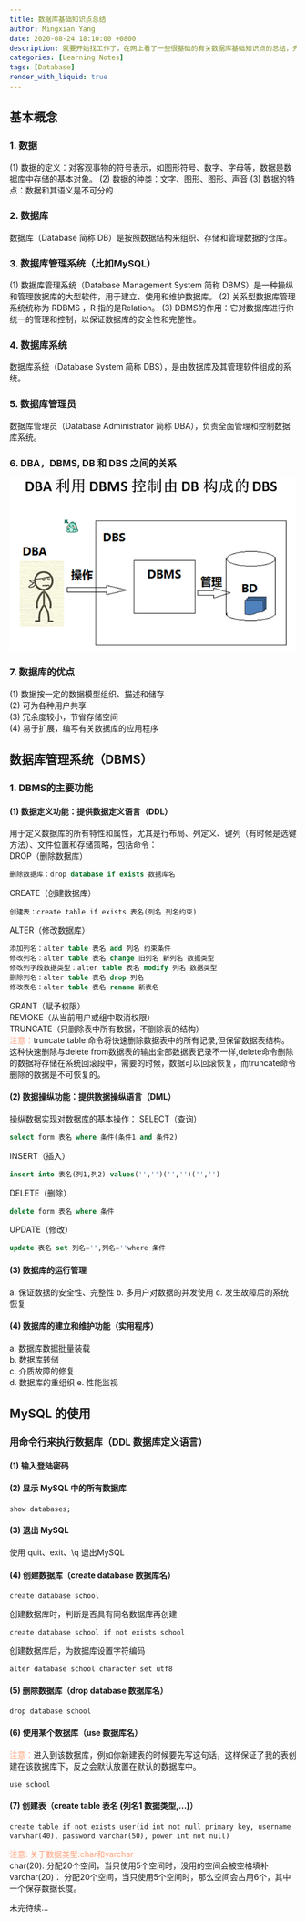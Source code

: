 ```yaml
---
title: 数据库基础知识点总结
author: Mingxian Yang
date: 2020-08-24 18:10:00 +0800
description: 就要开始找工作了，在网上看了一些很基础的有关数据库基础知识点的总结，先汇总到这里，有时间继续更新。
categories: [Learning Notes]
tags: [Database]
render_with_liquid: true
---
```


## 基本概念

### 1. 数据
(1) 数据的定义：对客观事物的符号表示，如图形符号、数字、字母等，数据是数据库中存储的基本对象。
(2) 数据的种类：文字、图形、图形、声音
(3) 数据的特点：数据和其语义是不可分的

### 2. 数据库
数据库（Database 简称 DB）是按照数据结构来组织、存储和管理数据的仓库。

### 3. 数据库管理系统（比如MySQL）
(1) 数据库管理系统（Database Management System 简称 DBMS）是一种操纵和管理数据库的大型软件，用于建立、使用和维护数据库。
(2) 关系型数据库管理系统统称为 RDBMS ，R 指的是Relation。
(3) DBMS的作用：它对数据库进行你统一的管理和控制，以保证数据库的安全性和完整性。

### 4. 数据库系统
数据库系统（Database System 简称 DBS），是由数据库及其管理软件组成的系统。

### 5. 数据库管理员
数据库管理员（Database Administrator 简称 DBA），负责全面管理和控制数据库系统。

### 6. DBA，DBMS, DB 和 DBS 之间的关系
![01](/assets/imgs/2020/01.png)

### 7. 数据库的优点
(1) 数据按一定的数据模型组织、描述和储存  
(2) 可为各种用户共享  
(3) 冗余度较小，节省存储空间   
(4) 易于扩展，编写有关数据库的应用程序  

## 数据库管理系统（DBMS）

### 1. DBMS的主要功能

#### (1) 数据定义功能：提供数据定义语言（DDL）  

用于定义数据库的所有特性和属性，尤其是行布局、列定义、键列（有时候是选键方法）、文件位置和存储策略，包括命令：  
DROP（删除数据库） 
```sql 
删除数据库：drop database if exists 数据库名
```
CREATE（创建数据库） 
```
创建表：create table if exists 表名(列名 列名约束)
```
ALTER（修改数据库）
```sql
添加列名：alter table 表名 add 列名 约束条件  
修改列名：alter table 表名 change 旧列名 新列名 数据类型  
修改列字段数据类型：alter table 表名 modify 列名 数据类型  
删除列名：alter table 表名 drop 列名  
修改表名：alter table 表名 rename 新表名
```
GRANT（赋予权限）  
REVIOKE（从当前用户或组中取消权限）  
TRUNCATE（只删除表中所有数据，不删除表的结构）  
<font color="LightSalmon"> 注意：</font>truncate table 命令将快速删除数据表中的所有记录,但保留数据表结构。这种快速删除与delete from数据表的输出全部数据表记录不一样,delete命令删除的数据将存储在系统回滚段中，需要的时候，数据可以回滚恢复，而truncate命令删除的数据是不可恢复的。

#### (2) 数据操纵功能：提供数据操纵语言（DML）

操纵数据实现对数据库的基本操作：
SELECT（查询）
```sql  
select form 表名 where 条件(条件1 and 条件2)
```
INSERT（插入）  
```sql  
insert into 表名(列1,列2) values('','')('','')('','')
```
DELETE（删除）
```sql  
delete form 表名 where 条件
```  
UPDATE（修改）
```sql  
update 表名 set 列名='',列名=''where 条件
```  

#### (3) 数据库的运行管理  
a. 保证数据的安全性、完整性
b.  多用户对数据的并发使用
c. 发生故障后的系统恢复

#### (4) 数据库的建立和维护功能（实用程序）
a. 数据库数据批量装载  
b. 数据库转储  
c. 介质故障的修复  
d. 数据库的重组织
e. 性能监视

## MySQL 的使用

### 用命令行来执行数据库（DDL 数据库定义语言）
#### (1) 输入登陆密码

#### (2) 显示 MySQL 中的所有数据库
    show databases;

#### (3) 退出 MySQL
使用 quit、exit、\\q 退出MySQL

#### (4) 创建数据库（create database 数据库名）
    create database school  

创建数据库时，判断是否具有同名数据库再创建  

    create database school if not exists school   
    
创建数据库后，为数据库设置字符编码  

    alter database school character set utf8   

#### (5) 删除数据库（drop database 数据库名）
    drop database school

#### (6) 使用某个数据库（use 数据库名）

<font color="LightSalmon"> 注意：</font>进入到该数据库，例如你新建表的时候要先写这句话，这样保证了我的表创建在该数据库下，反之会默认放置在默认的数据库中。

    use school  

#### (7) 创建表（create table 表名 (列名1 数据类型,...)）

    create table if not exists user(id int not null primary key, username varvhar(40), password varchar(50), power int not null)

<font color="LightSalmon"> 注意: 关于数据类型:char和varchar</font>  
char(20): 分配20个空间，当只使用5个空间时，没用的空间会被空格填补  
varchar(20)： 分配20个空间，当只使用5个空间时，那么空间会占用6个，其中一个保存数据长度。  

未完待续...
